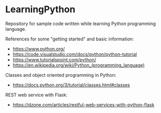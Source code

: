 # LearningPython
Repository for sample code written while learning Python programming language.
				
References for some "getting started" and basic information:	
- https://www.python.org/	
- https://code.visualstudio.com/docs/python/python-tutorial	
- https://www.tutorialspoint.com/python/	
- https://en.wikipedia.org/wiki/Python_(programming_language)


Classes and object oriented programming in Python:

- https://docs.python.org/3/tutorial/classes.html#classes	

REST web service with Flask:

- https://dzone.com/articles/restful-web-services-with-python-flask

